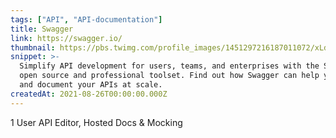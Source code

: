 ```yaml
---
tags: ["API", "API-documentation"]
title: Swagger
link: https://swagger.io/
thumbnail: https://pbs.twimg.com/profile_images/1451297216187011072/xLd1JSZk_400x400.png
snippet: >-
  Simplify API development for users, teams, and enterprises with the Swagger
  open source and professional toolset. Find out how Swagger can help you design
  and document your APIs at scale.
createdAt: 2021-08-26T00:00:00.000Z
---
```

1 User
API Editor, Hosted Docs & Mocking